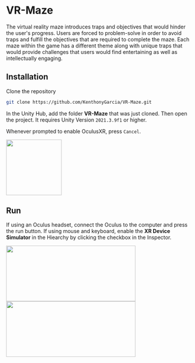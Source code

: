 # VR-Maze
The virtual reality maze introduces traps and objectives that would hinder the user's progress. Users are forced to problem-solve in order to avoid traps and fulfill the objectives that are required to complete the maze. Each maze within the game has a different theme along with unique traps that would provide challenges that users would find entertaining as well as intellectually engaging.

## Installation

Clone the repository

```bash
git clone https://github.com/KenthonyGarcia/VR-Maze.git
```

In the Unity Hub, add the folder **VR-Maze** that was just cloned. Then open the project. It requires Unity Version `2021.3.9f1` or higher.

Whenever prompted to enable OculusXR, press `Cancel`.

<span><img src="https://i.ibb.co/nbWrkrY/prompt.png" width="150" height="150" /></span>

## Run

If using an Oculus headset, connect the Oculus to the computer and press the run button. If using mouse and keyboard, enable the **XR Device Simulator** in the Hiearchy by clicking the checkbox in the Inspector.

<span><img src="https://i.ibb.co/B3psSq6/Hiearchy.png" width="350" height="150" />
<img src="https://i.ibb.co/6n11My2/Inspector.png" width="350" height="150" /></span>
